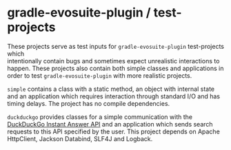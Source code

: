 # gradle-evosuite-plugin / test-projects

These projects serve as test inputs for `gradle-evosuite-plugin` test-projects which  
intentionally contain bugs and sometimes expect unrealistic interactions to happen. 
These projects also contain both simple classes and applications in order to test
`gradle-evosuite-plugin` with more realistic projects.

`simple` contains a class with a static method, an object with internal state 
and an application which requires interaction through standard I/O and has timing delays. 
The project has no compile dependencies.

`duckduckgo` provides classes for a simple communication with the 
[DuckDuckGo Instant Answer API](https://api.duckduckgo.com/api) and an application which 
sends search requests to this API specified by the user. This project depends on Apache 
HttpClient, Jackson Databind, SLF4J and Logback.
